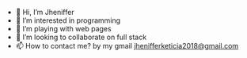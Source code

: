 - 👋 Hi, I’m Jheniffer
- 👀 I’m interested in programming
- 🌱 I’m playing with web pages
- 💞️ I’m looking to collaborate on full stack
- 📫 How to contact me? by my gmail jhenifferketicia2018@gmail.com

<!---
jhenifferketicia/jhenifferketicia is a ✨ special ✨ repository because its `README.md` (this file) appears on your GitHub profile.
You can click the Preview link to take a look at your changes.
--->
